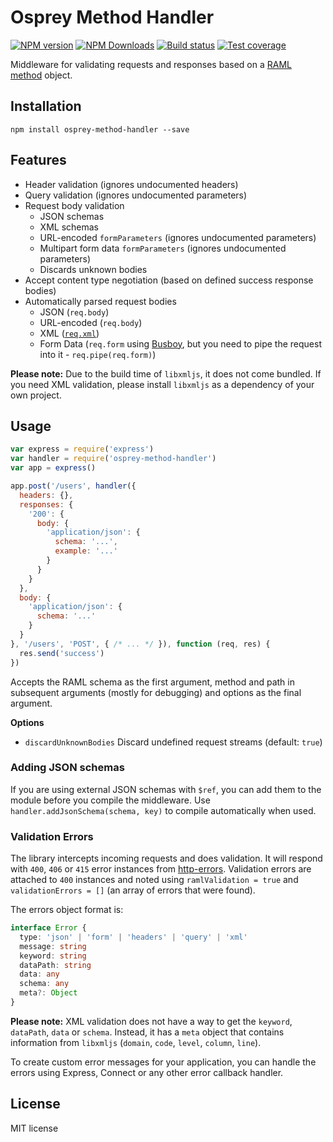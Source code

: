 # Osprey Method Handler

[![NPM version][npm-image]][npm-url]
[![NPM Downloads][downloads-image]][downloads-url]
[![Build status][travis-image]][travis-url]
[![Test coverage][coveralls-image]][coveralls-url]

Middleware for validating requests and responses based on a [RAML method](https://github.com/raml-org/raml-spec/blob/master/raml-0.8.md#methods) object.

## Installation

```
npm install osprey-method-handler --save
```

## Features

* Header validation (ignores undocumented headers)
* Query validation (ignores undocumented parameters)
* Request body validation
  * JSON schemas
  * XML schemas
  * URL-encoded `formParameters` (ignores undocumented parameters)
  * Multipart form data `formParameters` (ignores undocumented parameters)
  * Discards unknown bodies
* Accept content type negotiation (based on defined success response bodies)
* Automatically parsed request bodies
  * JSON (`req.body`)
  * URL-encoded (`req.body`)
  * XML ([`req.xml`](https://github.com/polotek/libxmljs))
  * Form Data (`req.form` using [Busboy](https://github.com/mscdex/busboy), but you need to pipe the request into it - `req.pipe(req.form)`)

**Please note:** Due to the build time of `libxmljs`, it does not come bundled. If you need XML validation, please install `libxmljs` as a dependency of your own project.

## Usage

```js
var express = require('express')
var handler = require('osprey-method-handler')
var app = express()

app.post('/users', handler({
  headers: {},
  responses: {
    '200': {
      body: {
        'application/json': {
          schema: '...',
          example: '...'
        }
      }
    }
  },
  body: {
    'application/json': {
      schema: '...'
    }
  }
}, '/users', 'POST', { /* ... */ }), function (req, res) {
  res.send('success')
})
```

Accepts the RAML schema as the first argument, method and path in subsequent arguments (mostly for debugging) and options as the final argument.

**Options**

* `discardUnknownBodies` Discard undefined request streams (default: `true`)

### Adding JSON schemas

If you are using external JSON schemas with `$ref`, you can add them to the module before you compile the middleware. Use `handler.addJsonSchema(schema, key)` to compile automatically when used.

### Validation Errors

The library intercepts incoming requests and does validation. It will respond with `400`, `406` or `415` error instances from [http-errors](https://github.com/jshttp/http-errors). Validation errors are attached to `400` instances and noted using `ramlValidation = true` and `validationErrors = []` (an array of errors that were found).

The errors object format is:

```ts
interface Error {
  type: 'json' | 'form' | 'headers' | 'query' | 'xml'
  message: string
  keyword: string
  dataPath: string
  data: any
  schema: any
  meta?: Object
}
```

**Please note:** XML validation does not have a way to get the `keyword`, `dataPath`, `data` or `schema`. Instead, it has a `meta` object that contains information from `libxmljs` (`domain`, `code`, `level`, `column`, `line`).

To create custom error messages for your application, you can handle the errors using Express, Connect or any other error callback handler.

## License

MIT license

[npm-image]: https://img.shields.io/npm/v/osprey-method-handler.svg?style=flat
[npm-url]: https://npmjs.org/package/osprey-method-handler
[downloads-image]: https://img.shields.io/npm/dm/osprey-method-handler.svg?style=flat
[downloads-url]: https://npmjs.org/package/osprey-method-handler
[travis-image]: https://img.shields.io/travis/mulesoft-labs/osprey-method-handler.svg?style=flat
[travis-url]: https://travis-ci.org/mulesoft-labs/osprey-method-handler
[coveralls-image]: https://img.shields.io/coveralls/mulesoft-labs/osprey-method-handler.svg?style=flat
[coveralls-url]: https://coveralls.io/r/mulesoft-labs/osprey-method-handler?branch=master
